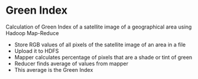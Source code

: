# Green Index

Calculation of Green Index of a satellite image of a geographical area using Hadoop Map-Reduce

- Store RGB values of all pixels of the satellite image of an area in a file
- Upload it to HDFS
- Mapper calculates percentage of pixels that are a shade or tint of green
- Reducer finds average of values from mapper
- This average is the Green Index
